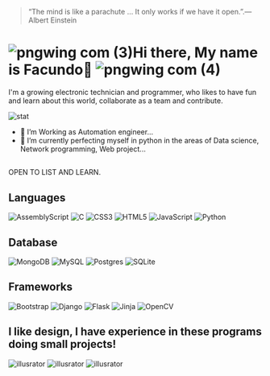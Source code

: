 


>“The mind is like a parachute … It only works if we have it open.”.— Albert Einstein
# ![pngwing com (3)](https://github.com/Facucastroo/Facucastroo/assets/102540185/223002c5-2336-4932-8232-1667d58607df)Hi there, My name is Facundo👋  ![pngwing com (4)](https://github.com/Facucastroo/Facucastroo/assets/102540185/667a994c-196c-4a0d-83f5-535074698039)
I'm a growing electronic technician and programmer, who likes to have fun and learn about this world, collaborate as a team and contribute.


![stat](https://github-readme-stats.vercel.app/api/top-langs/?username=Facucastroo&theme=blue-green)

- 🔭 I’m Working as Automation engineer...
- 🌱 I’m currently perfecting myself in python in the areas of Data science, Network programming, Web project...
##
OPEN TO LIST AND LEARN.
## Languages
![AssemblyScript](https://img.shields.io/badge/assembly%20script-%23000000.svg?style=for-the-badge&logo=assemblyscript&logoColor=white)
![C](https://img.shields.io/badge/c-%2300599C.svg?style=for-the-badge&logo=c&logoColor=white)
![CSS3](https://img.shields.io/badge/css3-%231572B6.svg?style=for-the-badge&logo=css3&logoColor=white)
![HTML5](https://img.shields.io/badge/html5-%23E34F26.svg?style=for-the-badge&logo=html5&logoColor=white)
![JavaScript](https://img.shields.io/badge/javascript-%23323330.svg?style=for-the-badge&logo=javascript&logoColor=%23F7DF1E)
![Python](https://img.shields.io/badge/python-3670A0?style=for-the-badge&logo=python&logoColor=ffdd54)
## Database
![MongoDB](https://img.shields.io/badge/MongoDB-%234ea94b.svg?style=for-the-badge&logo=mongodb&logoColor=white)
![MySQL](https://img.shields.io/badge/mysql-%2300f.svg?style=for-the-badge&logo=mysql&logoColor=white)
![Postgres](https://img.shields.io/badge/postgres-%23316192.svg?style=for-the-badge&logo=postgresql&logoColor=white)
![SQLite](https://img.shields.io/badge/sqlite-%2307405e.svg?style=for-the-badge&logo=sqlite&logoColor=white)
## Frameworks
![Bootstrap](https://img.shields.io/badge/bootstrap-%238511FA.svg?style=for-the-badge&logo=bootstrap&logoColor=white)
![Django](https://img.shields.io/badge/django-%23092E20.svg?style=for-the-badge&logo=django&logoColor=white)
![Flask](https://img.shields.io/badge/flask-%23000.svg?style=for-the-badge&logo=flask&logoColor=white)
![Jinja](https://img.shields.io/badge/jinja-white.svg?style=for-the-badge&logo=jinja&logoColor=black)
![OpenCV](https://img.shields.io/badge/opencv-%23white.svg?style=for-the-badge&logo=opencv&logoColor=white)
## I like design, I have experience in these programs doing small projects!
![illusrator](https://aleen42.github.io/badges/src/illustrator.svg)
![illusrator](https://aleen42.github.io/badges/src/premiere.svg)
![illusrator](https://aleen42.github.io/badges/src/photoshop.svg)

